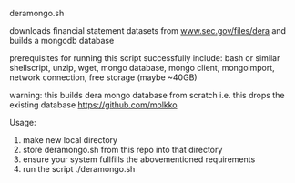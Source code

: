 deramongo.sh

downloads financial statement datasets from www.sec.gov/files/dera and builds a mongodb database

prerequisites for running this script successfully include:
bash or similar shellscript, unzip, wget, mongo database, mongo client,
mongoimport, network connection, free storage (maybe ~40GB)

warning: this builds dera mongo database from scratch i.e. this drops the existing database
https://github.com/molkko

Usage:
1) make new local directory
2) store deramongo.sh from this repo into that directory
3) ensure your system fullfills the abovementioned requirements
4) run the script   ./deramongo.sh

